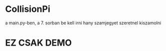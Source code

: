 # CollisionPi
a main.py-ben, a 7. sorban be kell irni hany szamjegyet szeretnel kiszamolni
# EZ CSAK DEMO 
